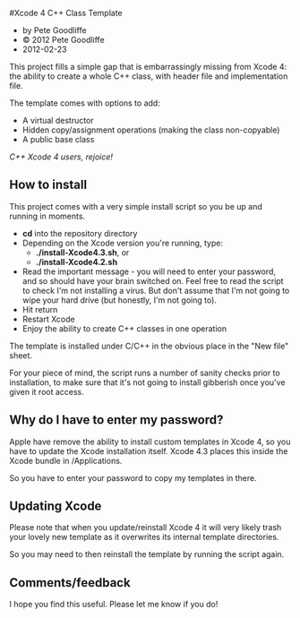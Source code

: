 #Xcode 4 C++ Class Template

* by Pete Goodliffe
* &copy; 2012 Pete Goodliffe
* 2012-02-23

This project fills a simple gap that is embarrassingly missing from Xcode 4: the ability to create a whole C++ class, with header file and implementation file.

The template comes with options to add:
* A virtual destructor
* Hidden copy/assignment operations (making the class non-copyable)
* A public base class

*C++ Xcode 4 users, rejoice!*

## How to install

This project comes with a very simple install script so you be up and running in moments.

* **cd** into the repository directory
* Depending on the Xcode version you're running, type:
    * **./install-Xcode4.3.sh**, or
    * **./install-Xcode4.2.sh**
* Read the important message - you will need to enter your password, and so should have your brain switched on. Feel free to read the script to check I'm not installing a virus. But don't assume that I'm not going to wipe your hard drive (but honestly, I'm not going to).
* Hit return
* Restart Xcode
* Enjoy the ability to create C++ classes in one operation

The template is installed under C/C++ in the obvious place in the "New file" sheet.

For your piece of mind, the script runs a number of sanity checks prior to installation, to make sure that it's not going to install gibberish once you've given it root access.

## Why do I have to enter my password?


Apple have remove the ability to install custom templates in Xcode 4, so you have to update the Xcode installation itself. Xcode 4.3 places this inside the Xcode bundle in /Applications.

So you have to enter your password to copy my templates in there.

## Updating Xcode

Please note that when you update/reinstall Xcode 4 it will very likely trash your lovely new template as it overwrites its internal template directories.

So you may need to then reinstall the template by running the script again.

## Comments/feedback

I hope you find this useful. Please let me know if you do!
